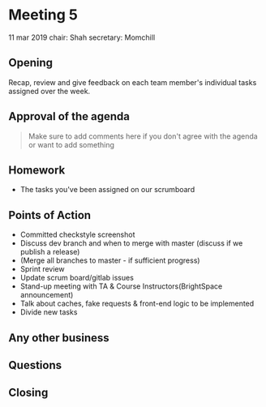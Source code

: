 # Meeting 5
11 mar 2019
chair: Shah
secretary: Momchill 

## Opening
Recap, review and give feedback on each team member's individual tasks assigned over the week.

## Approval of the agenda
> Make sure to add comments here if you don't agree with the agenda or want to add something


## Homework 
- The tasks you've been assigned on our scrumboard

## Points of Action
- Committed checkstyle screenshot
- Discuss dev branch and when to merge with master (discuss if we publish a release)
- (Merge all branches to master - if sufficient progress)
- Sprint review 
- Update scrum board/gitlab issues
- Stand-up meeting with TA & Course Instructors(BrightSpace announcement)
- Talk about caches, fake requests & front-end logic to be implemented
- Divide new tasks

## Any other business


## Questions


## Closing